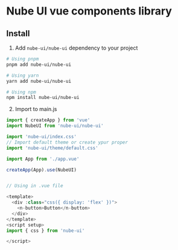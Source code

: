 # Nube UI vue components library

## Install

1. Add `nube-ui/nube-ui` dependency to your project

```bash
# Using pnpm
pnpm add nube-ui/nube-ui

# Using yarn
yarn add nube-ui/nube-ui

# Using npm
npm install nube-ui/nube-ui
```

2. Import to main.js

```js
import { createApp } from 'vue'
import NubeUI from 'nube-ui/nube-ui'

import 'nube-ui/index.css'
// Import default theme or create ypur proper
import 'nube-ui/theme/default.css'

import App from './app.vue'

createApp(App).use(NubeUI)


// Using in .vue file

<template>
  <div :class="css({ display: 'flex' })">
    <n-button>Button</n-button>
  </div>
</template>
<script setup>
import { css } from 'nube-ui'

</script>
```
